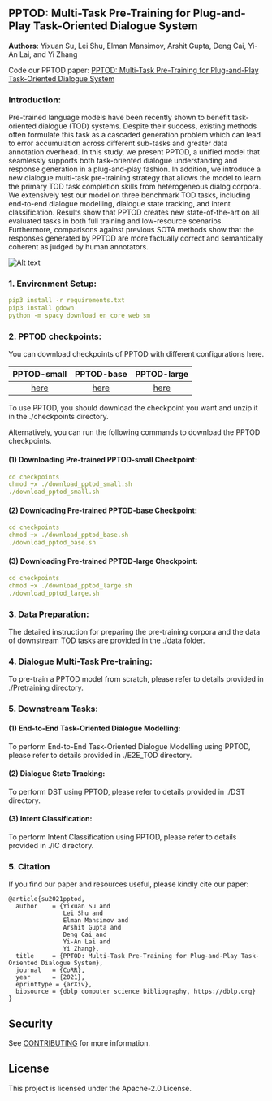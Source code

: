 ## PPTOD: Multi-Task Pre-Training for Plug-and-Play Task-Oriented Dialogue System
**Authors**: Yixuan Su, Lei Shu, Elman Mansimov, Arshit Gupta, Deng Cai, Yi-An Lai, and Yi Zhang

Code our PPTOD paper: [PPTOD: Multi-Task Pre-Training for Plug-and-Play Task-Oriented Dialogue System]()

### Introduction:
Pre-trained language models have been recently shown to benefit task-oriented dialogue (TOD) systems. Despite their success, existing methods often formulate this task as a cascaded generation problem which can lead to error accumulation across different sub-tasks and greater data annotation overhead. In this study, we present PPTOD, a unified model that seamlessly supports both task-oriented dialogue understanding and response generation in a plug-and-play fashion. In addition, we introduce a new dialogue multi-task pre-training strategy that allows the model to learn the primary TOD task completion skills from heterogeneous dialog corpora. We extensively test our model on three benchmark TOD tasks, including end-to-end dialogue modelling, dialogue state tracking, and intent classification. Results show that PPTOD creates new state-of-the-art on all evaluated tasks in both full training and low-resource scenarios. Furthermore, comparisons against previous SOTA methods show that the responses generated by PPTOD are more factually correct and semantically coherent as judged by human annotators.

![Alt text](https://github.com/awslabs/pptod/blob/main/overview.png)



### 1. Environment Setup:
```yaml
pip3 install -r requirements.txt
pip3 install gdown
python -m spacy download en_core_web_sm
```

### 2. PPTOD checkpoints:
You can download checkpoints of PPTOD with different configurations here.

| PPTOD-small       | PPTOD-base          | PPTOD-large  |
| :-------------: |:-------------:| :-----:|
| [here](https://drive.google.com/file/d/1rZ81AJJCRzJM2pbpCkvLKCJKwweAZ1Gr/view?usp=sharing)      | [here](https://drive.google.com/file/d/1EEp9vAwg4vi-MCFBa5Q75oqrXnfu2UJt/view?usp=sharing) | [here](https://drive.google.com/file/d/1rz7LMxxZA7OO96Iy0U3oVzqLbdZERoB5/view?usp=sharing) |

To use PPTOD, you should download the checkpoint you want and unzip it in the ./checkpoints directory.

Alternatively, you can run the following commands to download the PPTOD checkpoints.

#### (1) Downloading Pre-trained PPTOD-small Checkpoint:
```yaml
cd checkpoints
chmod +x ./download_pptod_small.sh
./download_pptod_small.sh
```

#### (2) Downloading Pre-trained PPTOD-base Checkpoint:
```yaml
cd checkpoints
chmod +x ./download_pptod_base.sh
./download_pptod_base.sh
```

#### (3) Downloading Pre-trained PPTOD-large Checkpoint:
```yaml
cd checkpoints
chmod +x ./download_pptod_large.sh
./download_pptod_large.sh
```

### 3. Data Preparation:
The detailed instruction for preparing the pre-training corpora and the data of downstream TOD tasks are provided in the ./data folder.

### 4. Dialogue Multi-Task Pre-training:
To pre-train a PPTOD model from scratch, please refer to details provided in ./Pretraining directory.

### 5. Downstream Tasks:
#### (1) End-to-End Task-Oriented Dialogue Modelling:
To perform End-to-End Task-Oriented Dialogue Modelling using PPTOD, please refer to details provided in ./E2E_TOD directory. 

#### (2) Dialogue State Tracking:
To perform DST using PPTOD, please refer to details provided in ./DST directory. 

#### (3) Intent Classification:
To perform Intent Classification using PPTOD, please refer to details provided in ./IC directory. 

### 5. Citation
If you find our paper and resources useful, please kindly cite our paper:

    @article{su2021pptod,
      author    = {Yixuan Su and
                   Lei Shu and
                   Elman Mansimov and
                   Arshit Gupta and
                   Deng Cai and
                   Yi-An Lai and
                   Yi Zhang},
      title     = {PPTOD: Multi-Task Pre-Training for Plug-and-Play Task-Oriented Dialogue System},
      journal   = {CoRR},
      year      = {2021},
      eprinttype = {arXiv},
      bibsource = {dblp computer science bibliography, https://dblp.org}
    }


## Security

See [CONTRIBUTING](CONTRIBUTING.md#security-issue-notifications) for more information.

## License

This project is licensed under the Apache-2.0 License.

